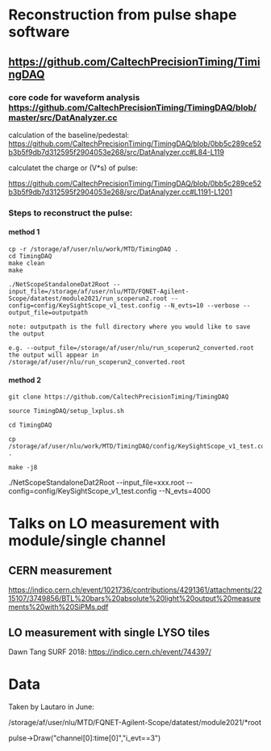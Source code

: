 # Reconstruction from pulse shape software
## https://github.com/CaltechPrecisionTiming/TimingDAQ

### core code for waveform analysis https://github.com/CaltechPrecisionTiming/TimingDAQ/blob/master/src/DatAnalyzer.cc

calculation of the baseline/pedestal: https://github.com/CaltechPrecisionTiming/TimingDAQ/blob/0bb5c289ce52b3b5f9db7d312595f2904053e268/src/DatAnalyzer.cc#L84-L119 

calculatet the charge or (V*s) of pulse:

https://github.com/CaltechPrecisionTiming/TimingDAQ/blob/0bb5c289ce52b3b5f9db7d312595f2904053e268/src/DatAnalyzer.cc#L1191-L1201

### Steps to reconstruct the pulse:

#### method 1

``` 
cp -r /storage/af/user/nlu/work/MTD/TimingDAQ .
cd TimingDAQ
make clean
make

./NetScopeStandaloneDat2Root --input_file=/storage/af/user/nlu/MTD/FQNET-Agilent-Scope/datatest/module2021/run_scoperun2.root --config=config/KeySightScope_v1_test.config --N_evts=10 --verbose --output_file=outputpath

note: outputpath is the full directory where you would like to save the output

e.g. --output_file=/storage/af/user/nlu/run_scoperun2_converted.root the output will appear in /storage/af/user/nlu/run_scoperun2_converted.root

```

#### method 2

``` 
git clone https://github.com/CaltechPrecisionTiming/TimingDAQ

source TimingDAQ/setup_lxplus.sh

cd TimingDAQ

cp /storage/af/user/nlu/work/MTD/TimingDAQ/config/KeySightScope_v1_test.config .

make -j8

```

./NetScopeStandaloneDat2Root --input_file=xxx.root --config=config/KeySightScope_v1_test.config --N_evts=4000


# Talks on LO measurement with module/single channel

## CERN measurement

https://indico.cern.ch/event/1021736/contributions/4291361/attachments/2215107/3749856/BTL%20bars%20absolute%20light%20output%20measurements%20with%20SiPMs.pdf

## LO measurement with single LYSO tiles

Dawn Tang SURF 2018: https://indico.cern.ch/event/744397/

# Data

Taken by Lautaro in June:

/storage/af/user/nlu/MTD/FQNET-Agilent-Scope/datatest/module2021/*root

pulse->Draw("channel[0]:time[0]","i_evt==3")
